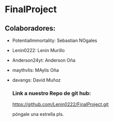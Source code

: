 # FinalProject

## Colaboradores:
- Potentiallmmortality: Sebastian NOgales
- Lenin0222: Lenin Murillo
- Anderson24yt: Anderson Oña
- maythvlis: MAylis Oña
- davangs: David Muñoz

  ### Link a nuestro Repo de git hub:

  https://github.com/Lenin0222/FinalProject.git

  póngale una estrella pls.
